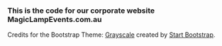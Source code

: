 ### This is the code for our corporate website MagicLampEvents.com.au

Credits for the Bootstrap Theme:
[Grayscale](https://startbootstrap.com/theme/grayscale/) created by [Start Bootstrap](https://startbootstrap.com/).

